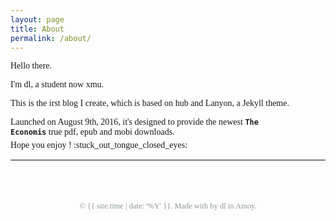 ```yaml
---
layout: page
title: About  
permalink: /about/
---
```

<!--sidebar调用这个title: About-->
<style>
	.page{
    margin-top: 3em;  /*About title*/
}
  .page-title{
    margin-bottom: .5em;  /*About title*/    
  }
</style>

Hello there.

I'm dl, a student now <span class="fa-color"><i class="fa fa-linkedin-square" aria-hidden="true"></i></span> xmu.

This is the <span class="fa-color"><i class="fa fa-facebook-square" aria-hidden="true"></i></span>irst blog I create, which is based on <span class="fa-color"><i class="fa fa-git-square" aria-hidden="true"></i></span>hub and Lanyon, a Jekyll theme.

Launched on August 9th, 2016, it's designed to provide the newest <code><b>The Economis</b><i class="fa fa-tumblr-square" aria-hidden="true"></i></code> true pdf, epub and mobi downloads.

<p style="margin-top:-.7em;">
Hope you enjoy&nbsp;! :stuck_out_tongue_closed_eyes:
</p>
<style>
.emoji{
    width:1.3em;
    height:1.3em;
    display: inline-block;
    margin-top: .7em;
}
</style>

<hr style="margin-bottom: 3em; border-top: 1px solid #fafafa; border-bottom: 1px solid #fafafa;" />

<!--footer-->
<div class="footer">
&copy; {{ site.time | date: '%Y' }}. Made with <i class="fa fa-heart footer_v2__loveheart footer_v2__auxiliary-icon"></i> by dl in Amoy.
</div>


<style>
body {
    font-family: Times, Helvetica, Tahoma, Arial, STXihei, "华文细黑", "Microsoft YaHei", "微软雅黑", SimSun, "宋体", Heiti, "黑体", sans-serif;
}
span.fa-color{
     color: #268bd2;	
 }
.footer{
  text-align:center;
  font-size: 12.5px;
  margin-bottom: 12px; 
  margin-top: 65px;
  color: #8A9599;
  }
.fa.fa-heart{
  color:#FF4D4D;
}
.fa.fa-heart:hover {
    color: #D93636
}
</style>
